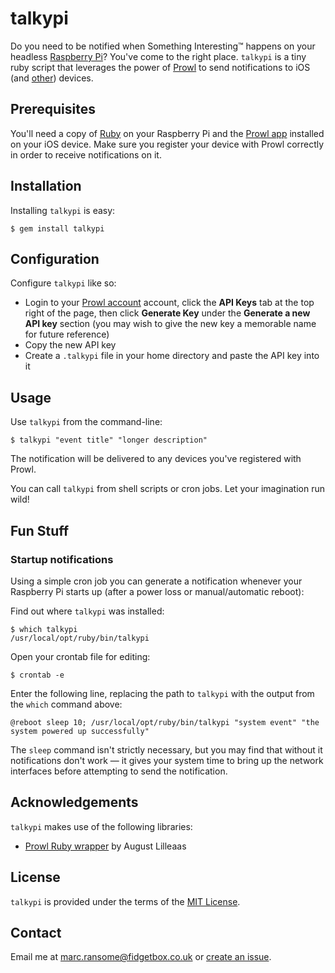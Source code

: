 # talkypi
Do you need to be notified when Something Interesting&trade; happens on your headless [Raspberry Pi](http://www.raspberrypi.org)?  You've come to the right place.  `talkypi` is a tiny ruby script that leverages the power of [Prowl](http://www.prowlapp.com) to send notifications to iOS (and [other](http://www.prowlapp.com/apps.php)) devices.

## Prerequisites
You'll need a copy of [Ruby](http://www.ruby-lang.org) on your Raspberry Pi and the [Prowl app](http://click.linksynergy.com/fs-bin/click?id=tspFh8jh3l4&subid=&offerid=146261.1&type=10&tmpid=3909&RD_PARM1=http%3A%2F%2Fitunes.apple.com%2Fus%2Fapp%2Fprowl-growl-client%2Fid320876271%3Fmt%3D8%2526uo%3D4) installed on your iOS device.  Make sure you register your device with Prowl correctly in order to receive notifications on it.

## Installation

Installing `talkypi` is easy:

```
$ gem install talkypi
```

## Configuration

Configure `talkypi` like so:

* Login to your [Prowl account](http://www.prowlapp.com) account, click the **API Keys** tab at the top right of the page, then click **Generate Key** under the **Generate a new API key** section (you may wish to give the new key a memorable name for future reference)
* Copy the new API key 
* Create a `.talkypi` file in your home directory and paste the API key into it

## Usage
Use `talkypi` from the command-line:

```
$ talkypi "event title" "longer description"
```

The notification will be delivered to any devices you've registered with Prowl.

You can call `talkypi` from shell scripts or cron jobs.  Let your imagination run wild!

## Fun Stuff

### Startup notifications
Using a simple cron job you can generate a notification whenever your Raspberry Pi starts up (after a power loss or manual/automatic reboot):

Find out where `talkypi` was installed:

```
$ which talkypi
/usr/local/opt/ruby/bin/talkypi
```

Open your crontab file for editing:

```shell
$ crontab -e
```

Enter the following line, replacing the path to `talkypi` with the output from the `which` command above:
```
@reboot sleep 10; /usr/local/opt/ruby/bin/talkypi "system event" "the system powered up successfully"
```

The `sleep` command isn't strictly necessary, but you may find that without it notifications don't work &mdash; it gives your system time to bring up the network interfaces before attempting to send the notification.

## Acknowledgements
`talkypi` makes use of the following libraries:
* [Prowl Ruby wrapper](https://github.com/augustl/ruby-prowl) by August Lilleaas

## License
`talkypi` is provided under the terms of the [MIT License](http://opensource.org/licenses/mit-license.php).

## Contact
Email me at [marc.ransome@fidgetbox.co.uk](mailto:marc.ransome@fidgetbox.co.uk) or [create an issue](https://github.com/marcransome/talkypi/issues).
